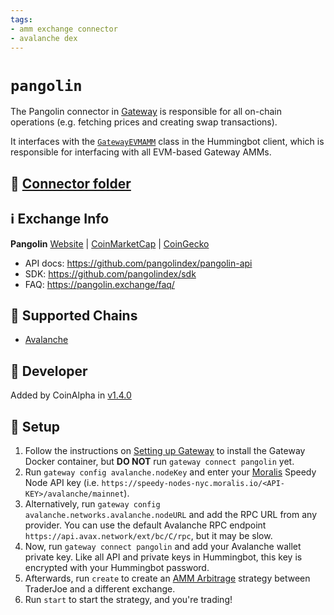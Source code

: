 ```yaml
---
tags:
- amm exchange connector
- avalanche dex
---
```


# `pangolin`

The Pangolin connector in [Gateway](/gateway) is responsible for all on-chain operations (e.g. fetching prices and creating swap transactions).

It interfaces with the [`GatewayEVMAMM`](https://github.com/hummingbot/hummingbot/blob/master/hummingbot/connector/gateway_EVM_AMM.py) class in the Hummingbot client, which is responsible for interfacing with all EVM-based Gateway AMMs.

## 📁 [Connector folder](https://github.com/hummingbot/hummingbot/tree/master/gateway/src/connectors/pangolin)

## ℹ️ Exchange Info

**Pangolin**
[Website](https://pangolin.exchange/) | [CoinMarketCap](https://coinmarketcap.com/exchanges/pangolin/) | [CoinGecko](https://www.coingecko.com/en/exchanges/pangolin)

* API docs: https://github.com/pangolindex/pangolin-api
* SDK: https://github.com/pangolindex/sdk
* FAQ: https://pangolin.exchange/faq/

## 🔗 Supported Chains

* [Avalanche](/gateway/chains/ethereum/#avalanche)

## 👷 Developer

Added by CoinAlpha in [v1.4.0](/release-notes/1.4.0/) 

## 🔑 Setup

1. Follow the instructions on [Setting up Gateway](/gateway/setup) to install the Gateway Docker container, but **DO NOT** run `gateway connect pangolin` yet.
2. Run `gateway config avalanche.nodeKey` and enter your [Moralis](https://moralis.io/) Speedy Node API key (i.e. `https://speedy-nodes-nyc.moralis.io/<API-KEY>/avalanche/mainnet`).
3. Alternatively, run `gateway config avalanche.networks.avalanche.nodeURL` and add the RPC URL from any provider. You can use the default Avalanche RPC endpoint `https://api.avax.network/ext/bc/C/rpc`, but it may be slow.
4. Now, run `gateway connect pangolin` and add your Avalanche wallet private key. Like all API and private keys in Hummingbot, this key is encrypted with your Hummingbot password.
5. Afterwards, run `create` to create an [AMM Arbitrage](/strategies/amm-arbitrage/) strategy between TraderJoe and a different exchange.
6. Run `start` to start the strategy, and you're trading!

